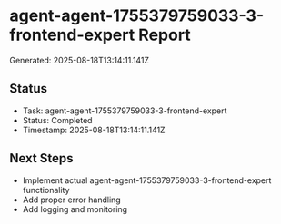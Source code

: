 # agent-agent-1755379759033-3-frontend-expert Report

Generated: 2025-08-18T13:14:11.141Z

## Status
- Task: agent-agent-1755379759033-3-frontend-expert
- Status: Completed
- Timestamp: 2025-08-18T13:14:11.141Z

## Next Steps
- Implement actual agent-agent-1755379759033-3-frontend-expert functionality
- Add proper error handling
- Add logging and monitoring
